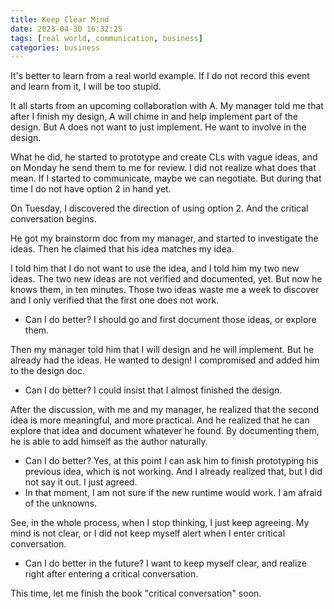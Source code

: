 ```yaml
---
title: Keep Clear Mind
date: 2023-04-30 16:32:25
tags: [real world, communication, business]
categories: business
---
```


It's better to learn from a real world example. If I do not record this event and learn from it, I will be too stupid.

It all starts from an upcoming collaboration with A. My manager told me that after I finish my design, A will chime in and help implement part of the design. But A does not want to just implement. He want to involve in the design.

What he did, he started to prototype and create CLs with vague ideas, and on Monday he send them to me for review. I did not realize what does that mean. If I started to communicate, maybe we can negotiate. But during that time I do not have option 2 in hand yet.

On Tuesday, I discovered the direction of using option 2. And the critical conversation begins.

He got my brainstorm doc from my manager, and started to investigate the ideas. Then he claimed that his idea matches my idea.

I told him that I do not want to use the idea, and I told him my two new ideas. The two new ideas are not verified and documented, yet. But now he knows them, in ten minutes. Those two ideas waste me a week to discover and I only verified that the first one does not work.

- Can I do better? I should go and first document those ideas, or explore them.

Then my manager told him that I will design and he will implement. But he already had the ideas. He wanted to design! I compromised and added him to the design doc.

- Can I do better? I could insist that I almost finished the design. 

After the discussion, with me and my manager, he realized that the second idea is more meaningful, and more practical. And he realized that he can explore that idea and document whatever he found. By documenting them, he is able to add himself as the author naturally.

- Can I do better? Yes, at this point I can ask him to finish prototyping his previous idea, which is not working. And I already realized that, but I did not say it out. I just agreed.
- In that moment, I am not sure if the new runtime would work. I am afraid of the unknowns.

See, in the whole process, when I stop thinking, I just keep agreeing. My mind is not clear, or I did not keep myself alert when I enter critical conversation.

- Can I do better in the future? I want to keep myself clear, and realize right after entering a critical conversation.

This time, let me finish the book "critical conversation" soon.